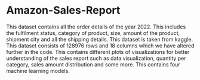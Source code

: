 # Amazon-Sales-Report
This dataset contains all the order details of the year 2022. This includes the fulfilment status, category of product, size, amount of the product, shipment city and all the shipping details.
This dataset is taken from kaggle. This dataset consists of 128976 rows and 18 columns which we have altered further in the code. This contains different plots of visualizations for better understanding of the sales report such as data visualization, quantity per category, sales amount distribution and some more. This contains four machine learning models.
